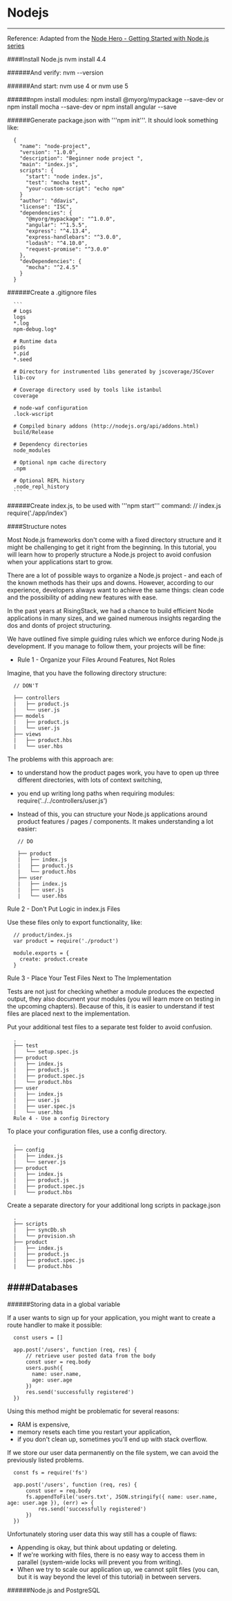 # Nodejs
---
Reference: Adapted from the [Node Hero - Getting Started with Node.js series](https://blog.risingstack.com/node-hero-tutorial-getting-started-with-node-js/)

####Install Node.js
    nvm install 4.4

######And verify:
    nvm --version

######And start:
    nvm use 4 or nvm use 5

######npm install modules:
   npm install @myorg/mypackage --save-dev  or
   npm install mocha --save-dev or
   npm install angular --save

######Generate package.json with '''npm init'''. It should look something like:

      {
        "name": "node-project",
        "version": "1.0.0",
        "description": "Beginner node project ",
        "main": "index.js",
        scripts": {
          "start": "node index.js",
          "test": "mocha test",
          "your-custom-script": "echo npm"
        }
        "author": "ddavis",
        "license": "ISC",
        "dependencies": {
          "@myorg/mypackage": "^1.0.0",
          "angular": "^1.5.5",
          "express": "^4.13.4",
          "express-handlebars": "^3.0.0",
          "lodash": "^4.10.0",
          "request-promise": "^3.0.0"
        },
        "devDependencies": {
          "mocha": "^2.4.5"
        }
      }

######Create a .gitignore files

      ```
      # Logs
      logs
      *.log
      npm-debug.log*

      # Runtime data
      pids
      *.pid
      *.seed

      # Directory for instrumented libs generated by jscoverage/JSCover
      lib-cov

      # Coverage directory used by tools like istanbul
      coverage

      # node-waf configuration
      .lock-wscript

      # Compiled binary addons (http://nodejs.org/api/addons.html)
      build/Release

      # Dependency directories
      node_modules

      # Optional npm cache directory
      .npm

      # Optional REPL history
      .node_repl_history
      ```

######Create index.js, to be used with '''npm start''' command:
      // index.js
      require('./app/index')  

####Structure notes

Most Node.js frameworks don't come with a fixed directory structure and it might be challenging to get it right from the beginning. In this tutorial, you will learn how to properly structure a Node.js project to avoid confusion when your applications start to grow.

There are a lot of possible ways to organize a Node.js project - and each of the known methods has their ups and downs. However, according to our experience, developers always want to achieve the same things: clean code and the possibility of adding new features with ease.

In the past years at RisingStack, we had a chance to build efficient Node applications in many sizes, and we gained numerous insights regarding the dos and donts of project structuring.

We have outlined five simple guiding rules which we enforce during Node.js development. If you manage to follow them, your projects will be fine:

- Rule 1 - Organize your Files Around Features, Not Roles

Imagine, that you have the following directory structure:

      // DON'T

      ├── controllers
      |   ├── product.js
      |   └── user.js
      ├── models
      |   ├── product.js
      |   └── user.js
      ├── views
      |   ├── product.hbs
      |   └── user.hbs

The problems with this approach are:

- to understand how the product pages work, you have to open up three different directories, with lots of context switching,
- you end up writing long paths when requiring modules: require('../../controllers/user.js')
- Instead of this, you can structure your Node.js applications around product features / pages / components. It makes understanding a lot easier:

      // DO

      ├── product
      |   ├── index.js
      |   ├── product.js
      |   └── product.hbs
      ├── user
      |   ├── index.js
      |   ├── user.js
      |   └── user.hbs


Rule 2 - Don't Put Logic in index.js Files

Use these files only to export functionality, like:

      // product/index.js
      var product = require('./product')

      module.exports = {  
        create: product.create
      }

Rule 3 - Place Your Test Files Next to The Implementation

Tests are not just for checking whether a module produces the expected output, they also document your modules (you will learn more on testing in the upcoming chapters). Because of this, it is easier to understand if test files are placed next to the implementation.

Put your additional test files to a separate test folder to avoid confusion.

      .
      ├── test
      |   └── setup.spec.js
      ├── product
      |   ├── index.js
      |   ├── product.js
      |   ├── product.spec.js
      |   └── product.hbs
      ├── user
      |   ├── index.js
      |   ├── user.js
      |   ├── user.spec.js
      |   └── user.hbs
      Rule 4 - Use a config Directory

To place your configuration files, use a config directory.

      .
      ├── config
      |   ├── index.js
      |   └── server.js
      ├── product
      |   ├── index.js
      |   ├── product.js
      |   ├── product.spec.js
      |   └── product.hbs

Create a separate directory for your additional long scripts in package.json

      .
      ├── scripts
      |   ├── syncDb.sh
      |   └── provision.sh
      ├── product
      |   ├── index.js
      |   ├── product.js
      |   ├── product.spec.js
      |   └── product.hbs

####Databases
---
######Storing data in a global variable

If a user wants to sign up for your application, you might want to create a route handler to make it possible:

      const users = []

      app.post('/users', function (req, res) {  
          // retrieve user posted data from the body
          const user = req.body
          users.push({
            name: user.name,
            age: user.age
          })
          res.send('successfully registered')
      })

Using this method might be problematic for several reasons:

- RAM is expensive,
- memory resets each time you restart your application,
- if you don't clean up, sometimes you'll end up with stack overflow.

If we store our user data permanently on the file system, we can avoid the previously listed problems.

      const fs = require('fs')

      app.post('/users', function (req, res) {  
          const user = req.body
          fs.appendToFile('users.txt', JSON.stringify({ name: user.name, age: user.age }), (err) => {
              res.send('successfully registered')
          })
      })

Unfortunately storing user data this way still has a couple of flaws:

- Appending is okay, but think about updating or deleting.
- If we're working with files, there is no easy way to access them in parallel (system-wide locks will prevent you from writing).
- When we try to scale our application up, we cannot split files (you can, but it is way beyond the level of this tutorial) in between servers.

######Node.js and PostgreSQL
